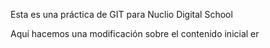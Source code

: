 Esta es una práctica de GIT para Nuclio Digital School

Aquí hacemos una modificación sobre el contenido inicial
er